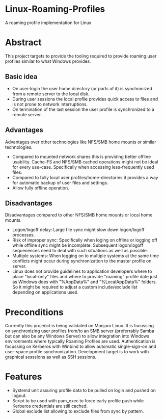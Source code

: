 # Linux-Roaming-Profiles
A roaming profile implementation for Linux

# Abstract
This project targets to provide the tooling required to provide roaming user profiles similar to what Windows provides.

## Basic idea
* On user-login the user home directory (or parts of it) is synchronized from a remote server to the local disk.
* During user sessions the local profile provides quick access to files and is not prone to network interruptions.
* On termination of the last session the user profile is synchronized to a remote server.

## Advantages
Advantages over other technologies like NFS/SMB home mounts or similar technologies.
* Compared to mounted network shares this is providing better offline usability. Cache-FS and NFS/SMB cached operations might not be ideal for every use-case. Specifically when accessing less-frequently used files.
* Compared to fully local user profiles/home-directories it provides a way for automatic backup of user files and settings.
* Allow fully offline operation.

## Disadvantages
Disadvantages compared to other NFS/SMB home mounts or local home mounts.
* Logon/logoff delay: Large file sync might slow down logon/logoff processes.
* Risk of improper sync: Specifically when loging on offline or logging off while offline sync might be incomplete. Subsequent logon/logoff sequenences need to deal with such situations as well as possible.
* Multiple systems: When logging on to multiple systems at the same time conflicts might occur during synchronization to the master profile on server.
* Linux does not provide guidelines to application developers where to place "local-only" files and where to provide "roaming" profile date just as Windows does with "%AppData%" and "%LocalAppData%" folders. So it might be required to adjust a custom include/exclude list depending on applications used.

# Preconditions
Currently this projeöct is being validated on Manjaro Linux. It is focussing on synchronizing user profiles from/to an SMB server (preferrably Samba but can also be any Windows Server) to allow integration into Windows environments where typically Roaming Profiles are used. Authentication is focussing on Kerberos with Winbind to allow automatic single-sign-on and user-space profile synchronization.
Development target is to work with graphical sesssions as well as SSH sessions.

# Features
* Systemd unit assuring profile data to be pulled on login and pushed on logout.
* Script to be used with pam_exec to force early profile push while Kerberos credentials are still cached.
* Global exclude list allowing to exclude files from sync by pattern.
